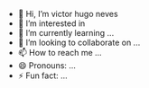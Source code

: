 - 👋 Hi, I’m victor hugo neves
- 👀 I’m interested in 
- 🌱 I’m currently learning ...
- 💞️ I’m looking to collaborate on ...
- 📫 How to reach me ...
- 😄 Pronouns: ...
- ⚡ Fun fact: ...

<!---
victorhugo-neves/victorhugo-neves is a ✨ special ✨ repository because its `README.md` (this file) appears on your GitHub profile.
You can click the Preview link to take a look at your changes.
--->
